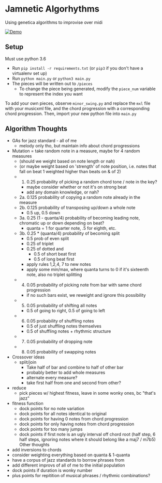 # Jamnetic Algorhythms
Using genetica algorithms to improvise over midi

[![Demo](https://img.youtube.com/vi/-sLRaRC6OZk/0.jpg)](https://www.youtube.com/watch?v=-sLRaRC6OZk)

## Setup
Must use python 3.6

* Run `pip install -r requirements.txt` (or `pip3` if you don't have a virtualenv set up)
* Run `python main.py` or `python3 main.py`
* The pieces will be written out to `/pieces`
    * To change the piece being generated, modify the `piece_num` variable to represent the index you want

To add your own pieces, observe `minor_swing.py` and replace the `mxl` file with your musicxml file, and the chord progression with a corresponding chord progression. Then, import your new python file into `main.py`

## Algorithm Thoughts
* GAs for jazz standard - all of me
    * melody only tho, but maintain info about chord progressions
* Mutation = take random note in a measure, maybe for 4 random measures
    * (should we weight based on note length or nah)
    * (or maybe weight based on 'strength' of note position, i.e. notes that fall on beat 1 weighted higher than beats on & of 2)
    * 1. 0.25 probability of picking a random chord tone / note in the key?
        * maybe consider whether or not it's on strong beat
        * add any domain knowledge, or nah?
    * 2a. 0.125 probability of copying a random note already in the measure
    * 2b. 0.125 probability of transposing up/down a whole note
        * 0.5 up, 0.5 down
    * 3a. 0.25 (1 - quanta/4) probability of becoming leading note, chromatic up or down depending on beat?
        * quanta = 1 for quarter note, .5 for eighth, etc.  
    * 3b. 0.25 * (quanta/4) probability of becoming split
        * 0.5 prob of even split
        * 0.25 of triplet
        * 0.25 of dotted and
            * 0.5 of short beat first
            * 0.5 of long beat first
        * apply rules 1,2,4, 7 to new notes
        * apply some min/max, where quanta turns to 0 if it's sixteenth note, also no triplet splitting
    * 4. 0.05 probability of picking note from bar with same chord progression
        * if no such bars exist, we reweight and ignore this possibility
    * 5. 0.05 probability of shifting all notes
        * 0.5 of going to right, 0.5 of going to left
    * 6. 0.05 probability of shuffling notes
        * 0.5 of just shuffling notes themselves
        * 0.5 of shuffling notes + rhythmic structure
    * 7. 0.05 probability of dropping note
    * 8. 0.05 probability of swapping notes
* Crossover ideas
    * split/join
        * Take half of bar and combine to half of other bar
        * probably better to add whole measures
        * alternate every measure?
        * take first half from one and second from other?
* reduce
    * pick pieces w/ highest fitness, leave in some wonky ones, bc "that's jazz"
* fitness function
    * dock points for no note variation
    * dock points for all notes identical to original
    * dock points for having 0 notes from chord progression
    * dock points for only having notes from chord progression
    * dock points for too many jumps
    * dock points if first note is an ugly interval off chord root (half step, 6 half steps, ignoring notes where it should belong like a maj7 / m7b5)
Other thoughts
* add inversions to chords
* consider weighting everything based on quanta & 1-quanta
* have a corpus of jazz standards to borrow phrases from
* add different improvs of all of me to the initial population
* dock points if duration is wonky number
* plus points for repitition of musical phrases / rhythmic combinations?
